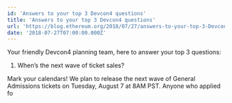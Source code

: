 ```yaml
---
id: 'Answers to your top 3 Devcon4 questions'
title: 'Answers to your top 3 Devcon4 questions'
url: 'https://blog.ethereum.org/2018/07/27/answers-to-your-top-3-Devcon4-questions/'
date: '2018-07-27T07:00:00.000Z'
---
```

Your friendly Devcon4 planning team, here to answer your top 3 questions:

1. When’s the next wave of ticket sales?

Mark your calendars! We plan to release the next wave of General Admissions tickets on Tuesday, August 7 at 8AM PST. Anyone who applied fo